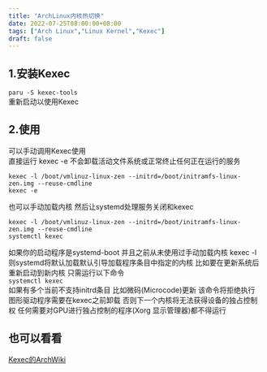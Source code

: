 ```yaml
---
title: "ArchLinux内核热切换"
date: 2022-07-25T08:00:00+08:00
tags: ["Arch Linux","Linux Kernel","Kexec"]
draft: false
---
```


## 1.安装Kexec

`paru -S kexec-tools`  
重新启动以使用Kexec

## 2.使用

可以手动调用Kexec使用  
直接运行 kexec -e 不会卸载活动文件系统或正常终止任何正在运行的服务

```
kexec -l /boot/vmlinuz-linux-zen --initrd=/boot/initramfs-linux-zen.img --reuse-cmdline
kexec -e 
```

也可以手动加载内核 然后让systemd处理服务关闭和kexec

```
kexec -l /boot/vmlinuz-linux-zen --initrd=/boot/initramfs-linux-zen.img --reuse-cmdline
systemctl kexec
```

如果你的启动程序是systemd-boot 并且之前从未使用过手动加载内核 kexec -l 则systemd将默认加载默认引导加载程序条目中指定的内核 比如要在更新系统后重新启动到新内核 只需运行以下命令  
`systemctl kexec`  
如果有多个当前不支持initrd条目 比如微码(Microcode)更新 该命令将拒绝执行  
图形驱动程序需要在kexec之前卸载 否则下一个内核将无法获得设备的独占控制权 任何需要对GPU进行独占控制的程序(Xorg 显示管理器)都不得运行

## 也可以看看

[Kexec的ArchWiki](https://wiki.archlinux.org/title/kexec)